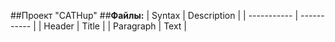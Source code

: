 ##Проект "CATHup"
##**Файлы:**
| Syntax | Description |
| ----------- | ----------- |
| Header | Title |
| Paragraph | Text |
